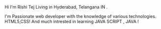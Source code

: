 

Hi I'm Rishi Tej 
Living in Hyderabad, Telangana IN .


I'm Passionate web developer with the knowledge of various technologies.
HTML5,CSS!
And much intrested in learning JAVA SCRIPT , JAVA !


